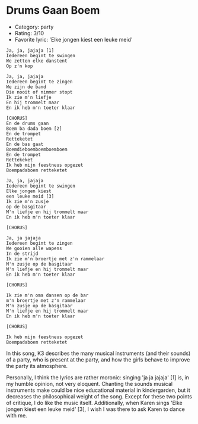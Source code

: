 # Drums Gaan Boem

 * Category: party
 * Rating: 3/10
 * Favorite lyric: 'Elke jongen kiest een leuke meid'

```
Ja, ja, jajaja [1]
Iedereen begint te swingen
We zetten elke danstent
Op z'n kop

Ja, ja, jajaja
Iedereen begint te zingen
We zijn de band
Die nooit of nimmer stopt
Ik zie m'n liefje
En hij trommelt maar
En ik heb m'n toeter klaar

[CHORUS]
En de drums gaan
Boem ba dada boem [2]
En de trompet
Retteketet
En de bas gaat
Boemdieboemboemboemboem
En de trompet
Rettekeket
Ik heb mijn feestneus opgezet
Boempadaboem retteketet

Ja, ja, jajaja
Iedereen begint te swingen
Elke jongen kiest
een leuke meid [3]
Ik zie m'n zusje
op de basgitaar
M'n liefje en hij trommelt maar
En ik heb m'n toeter klaar

[CHORUS]

Ja, ja jajaja
Iedereen begint te zingen
We gooien alle wapens
In de strijd
Ik zie m'n broertje met z'n rammelaar
M'n zusje op de basgitaar
M'n liefje en hij trommelt maar
En ik heb m'n toeter klaar

[CHORUS]

Ik zie m'n oma dansen op de bar
m'n broertje met z'n rammelaar
M'n zusje op de basgitaar
M'n liefje en hij trommelt maar
En ik heb m'n toeter klaar

[CHORUS]

Ik heb mijn feestneus opgezet
Boempadaboem retteketet
```

In this song, K3 describes the many musical instruments (and their
sounds) of a party, who is present at the party, and how the girls
behave to improve the party its atmosphere.

Personally, I think the lyrics are rather moronic: singing 'ja ja
jajaja' [1] is, in my humble opinion, not very eloquent. Chanting the
sounds musical instruments make could be nice educational material in
kindergarden, but it decreases the philosophical weight of the song.
Except for these two points of critique, I do like the music itself.
Additionally, when Karen sings 'Elke jongen kiest een leuke meid' [3], I
wish I was there to ask Karen to dance with me.